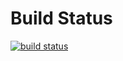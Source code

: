 # Build Status

[![build status](https://gitlab.mofanghr.com/applications/mfxp-desktop/badges/test/build.svg)](https://gitlab.mofanghr.com/applications/mfxp-desktop/commits/test)